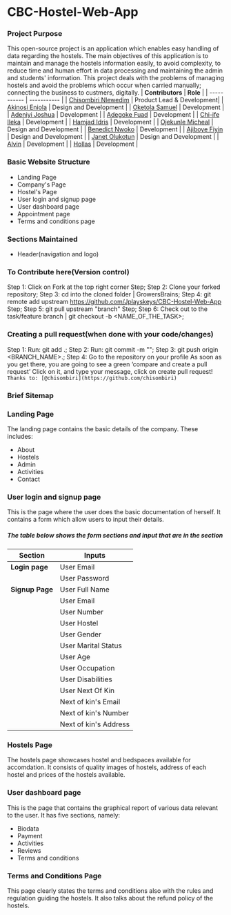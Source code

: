# CBC-Hostel-Web-App
### Project Purpose
This open-source project is an application which enables easy handling of data regarding the hostels. The main objectives of this application is to maintain and manage the hostels information easily, to avoid complexity, to reduce time and human effort in data processing and maintaining the admin and students' information. This project deals with the problems of managing hostels and avoid the problems which occur when carried manually; connecting the business to custmers, digitally.
| **Contributors** | **Role** |
| ----------- | ----------- |
| [Chisombiri Nlewedim](https://github.com/chisombiri) | Product Lead & Development|
| [Akinosi Eniola](https://github.com/AkinosiEniola) | Design and Development |
| [Oketola Samuel](https://github.com/dprince001) | Development |
| [Adeniyi Joshua](https://github.com/Jplayskeys) | Development |
| [Adegoke Fuad](https://github.com/ALIPHATICHYD) | Development |
| [Chi-ife Ileka](https://github.com/chi-ife) | Development |
| [Hamjad Idris](https://github.com/Hamjadidris) | Development |
| [Ojekunle Micheal](https://github.com/michojekunle) | Design and Development |
| [Benedict Nwoko](https://github.com/BenedictNwoko) | Development |
| [Ajiboye Fiyin](http://github.com/FiyinfoluwaAjiboye) | Design and Development |
| [Janet Olukotun](https://github.com/Techkira) | Design and Development |
| [Alvin](http://github.com/Vinsax19) | Development |
| [Hollas](https://github.com/HollasII) | Development |

### Basic Website Structure
* Landing Page
* Company's Page
* Hostel's Page
* User login and signup page
* User dashboard page
* Appointment page
* Terms and conditions page

### Sections Maintained
* Header(navigation and logo)

### To Contribute here(Version control) 
 Step 1: Click on Fork at the top right corner Step;
 Step 2: Clone your forked repository;
 Step 3: cd into the cloned folder | GrowersBrains;
 Step 4: git remote add upstream https://github.com/Jplayskeys/CBC-Hostel-Web-App Step;
 Step 5: git pull upstream "branch" Step;
 Step 6: Check out to the task/feature branch | git checkout -b <NAME_OF_THE_TASK>;
 
 ### Creating a pull request(when done with your code/changes)
 Step 1: Run: git add .;
 Step 2: Run: git commit -m "";
 Step 3: git push origin <BRANCH_NAME>.;
 Step 4: Go to the repository on your profile As soon as you get there, you are going to see a green ‘compare and create a pull request’ Click on it, and type your message, click on create pull request!
 ```Thanks to: [@chisombiri](https://github.com/chisombiri)```

### Brief Sitemap
### Landing Page
The landing page contains the basic details of the company. These includes:
* About
* Hostels
* Admin
* Activities
* Contact

### User login and signup page
This is the page where the user does the basic documentation of herself. It contains a form which allow users to input their details.

##### The table below shows the form sections and input that are in the section
| Section | Inputs |
| ----------- | ----------- |
| **Login page** | User Email |
|  | User Password |
| **Signup Page** | User Full Name |
| | User Email |
| | User Number |
| | User Hostel |
| | User Gender |
| | User Marital Status |
| | User Age |
| | User Occupation |
| | User Disabilities |
| | User Next Of Kin |
| | Next of kin's Email |
| | Next of kin's Number |
| | Next of kin's Address |

### Hostels Page
The hostels page showcases hostel and bedspaces available for accomdation. It consists of quality images of hostels, address of each hostel and prices of the hostels available.

### User dashboard page
This is the page that contains the graphical report of various data
relevant to the user. It has five sections, namely:
* Biodata
* Payment
* Activities
* Reviews
* Terms and conditions

### Terms and Conditions Page
This page clearly states the terms and conditions also with the rules and regulation guiding the hostels. It also talks about the refund policy of the hostels. 
